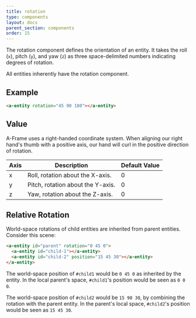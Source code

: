 ```yaml
---
title: rotation
type: components
layout: docs
parent_section: components
order: 15
---
```


The rotation component defines the orientation of an entity. It takes the roll (`x`), pitch (`y`), and yaw (`z`) as three space-delimited numbers indicating degrees of rotation.

All entities inherently have the rotation component.

## Example

```html
<a-entity rotation="45 90 180"></a-entity>
```

## Value

A-Frame uses a right-handed coordinate system. When aligning our right hand's thumb with a positive axis, our hand will curl in the positive direction of rotation.

| Axis | Description                       | Default Value
|------|-----------------------------------|---------------|
| x    | Roll, rotation about the X-axis.  | 0             |
| y    | Pitch, rotation about the Y-axis. | 0             |
| z    | Yaw, rotation about the Z-axis.   | 0             |

## Relative Rotation

World-space rotations of child entities are inherited from parent entities. Consider this scene:

```html
<a-entity id="parent" rotation="0 45 0">
  <a-entity id="child-1"></a-entity>
  <a-entity id="child-2" position="15 45 30"></a-entity>
</a-entity>
```

The world-space position of `#child1` would be `0 45 0` as inherited by the entity. In the local parent's space, `#child1`'s position would be seen as `0 0 0`.

The world-space position of `#child2` would be `15 90 30`, by combining the rotation with the parent entity. In the parent's local space, `#child2`'s position would be seen as `15 45 30`.
